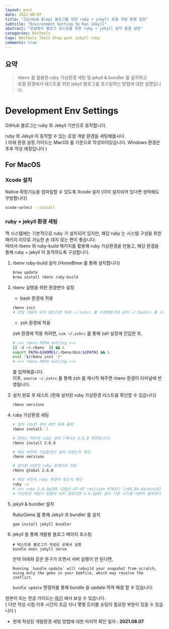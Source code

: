 ```yaml
---
layout: post
date: 2021-08-07
title: "[GitHub Blog] 블로그를 위한 ruby + jekyll 로컬 개발 환경 설정"
subtitle: "Environment Setting to Run Jekyll"
abstract: "로컬에서 블로그 호스팅을 위한 ruby + jekyll 동작 환경 설정"
categories: DevTools
tags: DevTools Tools blog post jekyll ruby
comments: true
---
```


## 요약
> rbenv 를 활용한 ruby 가상환경 세팅 및 jekyll & bundler 를 설치하고 <br/>
> 로컬 환경에서 테스트를 위한 jekyll 블로그를 호스팅하는 방법에 대한 설명입니다.

# Development Env Settings

GitHub 블로그는 ruby 와 Jekyll 기반으로 동작합니다.

ruby 와 Jekyll 이 동작할 수 있는 로컬 개발 환경을 세팅해봅시다. <br/>
( 아래 환경 설정 가이드는 MacOS 를 기준으로 작성되어있습니다. Windows 환경은 추후 작성 예정입니다 )

## For MacOS

### Xcode 설치

Native 확장기능을 컴파일할 수 있도록 Xcode 설치 (이미 설치되어 있다면 생략해도 무방합니다)

```bash
xcode-select --install
```

### ruby + jekyll 환경 세팅

맥 시스템에는 기본적으로 ruby 가 설치되어 있지만, 해당 ruby 는 시스템 구성을 위한 패키지 이므로 가능한 손 대지 않는 편이 좋습니다. <br/>
따라서 rbenv 와 ruby-build 패키지를 활용해 ruby 가상환경을 만들고, 해당 환경을 통해 ruby + jekyll 이 동작하도록 구성합니다.

1. rbenv ruby-build 설치 (HomeBrew 를 통해 설치합니다)
   
   ```bash
   brew update
   brew install rbenv ruby-build
   ```

2. rbenv 실행을 위한 환경변수 설정
   
   - bash 환경에 적용
     
   ```bash
   rbenv init
   # 만일 적용이 되지 않는다면 아래 ~/.zshrc 를 수정해준것과 같이 ~/.bashrc 를 수정해줘야 합니다.
   ```
   
   - zsh 환경에 적용 
     
   zsh 환경에 적용 하려면, `vim ~/.zshrc` 를 통해 zsh 설정에 진입한 후,
     
   ```bash
   # >>> rbenv PATH setting >>>
   [[ -d ~/.rbenv  ]] && \
   export PATH=${HOME}/.rbenv/bin:${PATH} && \
   eval "$(rbenv init -)"
   # <<< rbenv PATH setting <<<
   ```
     
   를 입력해줍니다. <br/>
   이후, `source ~/.zshrc` 를 통해 zsh 를 재시작 해주면 rbenv 환경이 터미널에 반영됩니다.


3. 설치 완료 후 테스트 (현재 설치된 ruby 가상환경 리스트를 확인할 수 있습니다)
   
   ```bash
   rbenv versions
   ```

3. ruby 가상환경 세팅
   
   ```bash
   # 설치 가능한 루비 버전 목록 출력
   rbenv install -l
   
   # 원하는 버전의 ruby 설치 (예시는 2.6.8 버전입니다)
   rbenv install 2.6.8
   
   # 해당 버전의 가상환경이 설치 되었는지 확인
   rbenv versions
   
   # 설치한 버전의 ruby 환경으로 진입
   rbenv global 2.6.8
   
   # 해당 버전의 ruby 환경이 맞는지 확인
   ruby -v
   # >>> ruby 2.6.8p205 (2021-07-07 revision 67951) [x86_64-darwin20]
   # 가상환경 세팅이 원활히 되지 않았다면 2.6.3p62 같이 기존 시스템 버전이 출력된다
   ```
   
4. jekyll & bundler 설치

   RubyGems 를 통해 Jekyll 과 bundler 를 설치

   ```
   gem install jekyll bundler
   ```

5. jekyll 을 통해 개발용 블로그 페이지 호스팅

   ```
   # 테스트용 블로그가 작성된 곳에서 실행
   bundle exec jekyll serve
   ```

   만약 아래와 같은 문구가 뜨면서 서버 실행이 안 된다면, 

   ```   
   Running `bundle update` will rebuild your snapshot from scratch, 
   using only the gems in your Gemfile, which may resolve the conflict.
   ```

   `bundle update` 명령어를 통해 bundle 을 update 하여 해결 할 수 있습니다.

원본이 되는 한글 가이드는 [여기](http://jekyllrb-ko.github.io/docs/) 에서 보실 수 있습니다. <br/>
( 다만 작성 시점 이후 시간이 조금 지나 몇몇 트러블 슈팅이 필요한 부분이 있을 수 있습니다 )

* 현재 작성된 개발환경 세팅 방법에 대한 마지막 확인 일자 : __2021.08.07__
